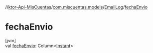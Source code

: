 //[ktor-Api-MisCuentas](../../../index.md)/[com.miscuentas.models](../index.md)/[EmailLog](index.md)/[fechaEnvio](fecha-envio.md)

# fechaEnvio

[jvm]\
val [fechaEnvio](fecha-envio.md): Column&lt;[Instant](https://docs.oracle.com/javase/8/docs/api/java/time/Instant.html)&gt;
